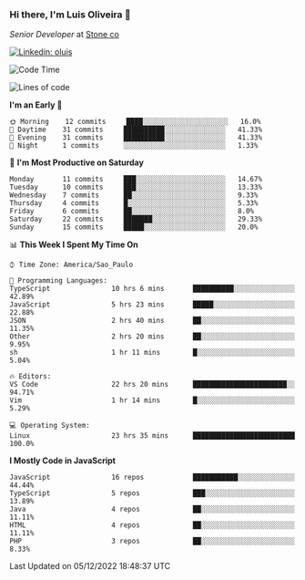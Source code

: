 ### Hi there, I'm Luis Oliveira 👋
*Senior Developer* at [Stone co](https://www.stone.com.br)  

[![Linkedin: oluis](https://img.shields.io/badge/-ooluis-blue?style=flat-square&logo=Linkedin&logoColor=white&link=https://www.linkedin.com/in/ooluis)](https://www.linkedin.com/in/ooluis/)

<!--START_SECTION:waka-->
![Code Time](http://img.shields.io/badge/Code%20Time-2%2C643%20hrs%2050%20mins-blue)

![Lines of code](https://img.shields.io/badge/From%20Hello%20World%20I%27ve%20Written-240%20Thousand%20lines%20of%20code-blue)

**I'm an Early 🐤** 

```text
🌞 Morning    12 commits     ████░░░░░░░░░░░░░░░░░░░░░   16.0% 
🌆 Daytime    31 commits     ██████████░░░░░░░░░░░░░░░   41.33% 
🌃 Evening    31 commits     ██████████░░░░░░░░░░░░░░░   41.33% 
🌙 Night      1 commits      ░░░░░░░░░░░░░░░░░░░░░░░░░   1.33%

```
📅 **I'm Most Productive on Saturday** 

```text
Monday       11 commits     ███░░░░░░░░░░░░░░░░░░░░░░   14.67% 
Tuesday      10 commits     ███░░░░░░░░░░░░░░░░░░░░░░   13.33% 
Wednesday    7 commits      ██░░░░░░░░░░░░░░░░░░░░░░░   9.33% 
Thursday     4 commits      █░░░░░░░░░░░░░░░░░░░░░░░░   5.33% 
Friday       6 commits      ██░░░░░░░░░░░░░░░░░░░░░░░   8.0% 
Saturday     22 commits     ███████░░░░░░░░░░░░░░░░░░   29.33% 
Sunday       15 commits     █████░░░░░░░░░░░░░░░░░░░░   20.0%

```


📊 **This Week I Spent My Time On** 

```text
⌚︎ Time Zone: America/Sao_Paulo

💬 Programming Languages: 
TypeScript               10 hrs 6 mins       ██████████░░░░░░░░░░░░░░░   42.89% 
JavaScript               5 hrs 23 mins       █████░░░░░░░░░░░░░░░░░░░░   22.88% 
JSON                     2 hrs 40 mins       ██░░░░░░░░░░░░░░░░░░░░░░░   11.35% 
Other                    2 hrs 20 mins       ██░░░░░░░░░░░░░░░░░░░░░░░   9.95% 
sh                       1 hr 11 mins        █░░░░░░░░░░░░░░░░░░░░░░░░   5.04%

🔥 Editors: 
VS Code                  22 hrs 20 mins      ███████████████████████░░   94.71% 
Vim                      1 hr 14 mins        █░░░░░░░░░░░░░░░░░░░░░░░░   5.29%

💻 Operating System: 
Linux                    23 hrs 35 mins      █████████████████████████   100.0%

```

**I Mostly Code in JavaScript** 

```text
JavaScript               16 repos            ███████████░░░░░░░░░░░░░░   44.44% 
TypeScript               5 repos             ███░░░░░░░░░░░░░░░░░░░░░░   13.89% 
Java                     4 repos             ██░░░░░░░░░░░░░░░░░░░░░░░   11.11% 
HTML                     4 repos             ██░░░░░░░░░░░░░░░░░░░░░░░   11.11% 
PHP                      3 repos             ██░░░░░░░░░░░░░░░░░░░░░░░   8.33%

```



 Last Updated on 05/12/2022 18:48:37 UTC
<!--END_SECTION:waka-->
